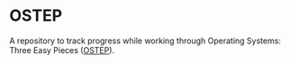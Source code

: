 # OSTEP
A repository to track progress while working through Operating Systems: Three Easy Pieces ([OSTEP](http://ostep.org)).
